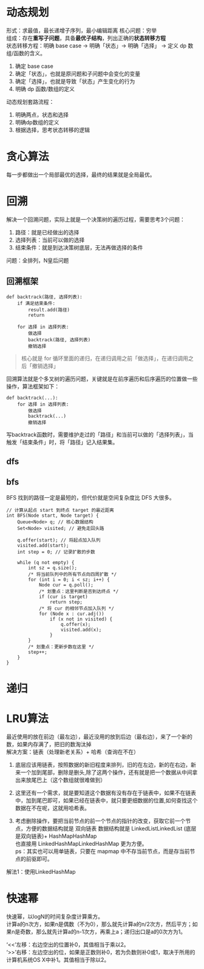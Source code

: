 
# 动态规划  
形式：求最值，最长递增子序列，最小编辑距离
核心问题：穷举  
组成：存在**重写子问题**，具备**最优子结构**，列出正确的**状态转移方程**  
状态转移方程：明确 base case -> 明确「状态」-> 明确「选择」 -> 定义 dp 数组/函数的含义。  
1. 确定 base case
2. 确定「状态」，也就是原问题和子问题中会变化的变量  
3. 确定「选择」，也就是导致「状态」产生变化的行为  
4. 明确 dp 函数/数组的定义  

动态规划套路流程：  
1. 明确两点，状态和选择  
2. 明确dp数组的定义  
3. 根据选择，思考状态转移的逻辑  

# 贪心算法  
每一步都做出一个局部最优的选择，最终的结果就是全局最优。  



# 回溯  
解决一个回溯问题，实际上就是一个决策树的遍历过程，需要思考3个问题：  
1. 路径：就是已经做出的选择  
2. 选择列表：当前可以做的选择  
3. 结束条件：就是到达决策树底层，无法再做选择的条件  

问题：全排列，N皇后问题

## 回溯框架  
```
def backtrack(路径, 选择列表):
    if 满足结束条件:
        result.add(路径)
        return

    for 选择 in 选择列表:
        做选择 
        backtrack(路径, 选择列表)
        撤销选择
```
> 核心就是 for 循环里面的递归，在递归调用之前「做选择」，在递归调用之后「撤销选择」  

回溯算法就是个多叉树的遍历问题，关键就是在前序遍历和后序遍历的位置做一些操作，算法框架如下：  
```
def backtrack(...):
    for 选择 in 选择列表:
        做选择
        backtrack(...)
        撤销选择
```  
写backtrack函数时，需要维护走过的「路径」和当前可以做的「选择列表」，当触发「结束条件」时，将「路径」记入结果集。

## dfs  

## bfs  
BFS 找到的路径一定是最短的，但代价就是空间复杂度比 DFS 大很多。  
```
// 计算从起点 start 到终点 target 的最近距离
int BFS(Node start, Node target) {
    Queue<Node> q; // 核心数据结构
    Set<Node> visited; // 避免走回头路

    q.offer(start); // 将起点加入队列
    visited.add(start);
    int step = 0; // 记录扩散的步数

    while (q not empty) {
        int sz = q.size();
        /* 将当前队列中的所有节点向四周扩散 */
        for (int i = 0; i < sz; i++) {
            Node cur = q.poll();
            /* 划重点：这里判断是否到达终点 */
            if (cur is target)
                return step;
            /* 将 cur 的相邻节点加入队列 */
            for (Node x : cur.adj())
                if (x not in visited) {
                    q.offer(x);
                    visited.add(x);
                }
        }
        /* 划重点：更新步数在这里 */
        step++;
    }
}

```

# 递归  



# LRU算法 
最近使用的放在前边（最左边），最近没用的放到后边（最右边），来了一个新的数，如果内存满了，把旧的数淘汰掉  
解决方案：链表（处理新老关系）+ 哈希（查询在不在）  

1. 底层应该用链表，按照数据的新旧程度来排列，旧的在左边，新的在右边，新来一个加到尾部，删除是删头,除了这两个操作，还有就是把一个数据从中间拿出来放尾巴上（这个数组就很难做到）

2. 这里还有一个需求，就是要知道这个数据有没有存在于链表中，如果不在链表中，加到尾巴即可，如果已经在链表中，就只要更细数据的位置,如何查找这个数据在不在呢，这就用哈希表。

3. 考虑删除操作，要把当前节点的前一个节点的指针的改变，获取它前一个节点，方便的数据结构就是 双向链表
数据结构就是 LinkedListLinkedList (底层是双向链表)+ HashMapHashMap  
也直接用 LinkedHashMapLinkedHashMap 更为方便。  
ps：其实也可以用单链表，只要在 mapmap 中不存当前节点，而是存当前节点的前驱即可。  

解法1：使用LinkedHashMap  

# 快速幂  
快速幂，以logN的时间复杂度计算乘方。  
计算a的n次方，如果n是偶数（不为0），那么就先计算a的n/2次方，然后平方；如果n是奇数，那么就先计算a的n-1次方，再乘上a；递归出口是a的0次方为1。  

‘<<’左移：右边空出的位置补0，其值相当于乘以2。  
‘>>’右移：左边空出的位，如果是正数则补0，若为负数则补0或1，取决于所用的计算机系统OS X中补1。其值相当于除以2。  


